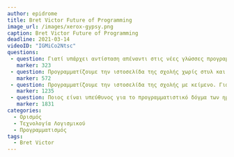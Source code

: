 ```yaml
---
author: epidrome
title: Bret Victor Future of Programming 
image_url: /images/xerox-gypsy.png
caption: Bret Victor Future of Programming
deadline: 2021-03-14
videoID: "IGMiCo2Ntsc"
questions:
 - question: Γιατί υπάρχει αντίσταση απέναντι στις νέες γλώσσες προγραμματισμού υψηλού επιπέδου; Να δώσετε ένα παράδειγμα από την δική σας εμπειρία. 
   marker: 323 
 - question: Προγραμματίζουμε την ιστοσελίδα της σχολής χωρίς στυλ και ετικέτες! Πέτυχε την πρόβλεψη του ή εμείς κάνουμε κάτι διαφορετικό από τον συνηθισμένο προγραμματισμό ιστοσελίδας; 
   marker: 572
 - question: Προγραμματίζουμε την ιστοσελίδα της σχολής με κείμενο. Γιατί πέφτει τόσο έξω στην πρόβλεψη του; 
   marker: 1235 
 - question: Ποιος είναι υπεύθυνος για το προγραμματιστικό δόγμα των ημερών μας και πως θα μπορούσαμε να σκεφτούμε με νέους τρόπους; 
   marker: 1831 
categories:
  - Ορισμός 
  - Τεχνολογία Λογισμικού 
  - Προγραμματισμός 
tags:
  - Bret Victor 
---
```

